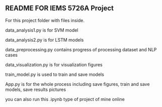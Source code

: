 ## README FOR IEMS 5726A Project ##

For this project folder with files inside.

data_analysis1.py is for SVM model

data_analysis2.py is for LSTM models

data_preprocessing.py contains progress of processing dataset and NLP cases

data_visualization.py is for visualization figures

train_model.py is used to train and save models

App.py is for the whole process including save figures, train and save models, save results pictures

you can also run this .ipynb type of project of mine online 
